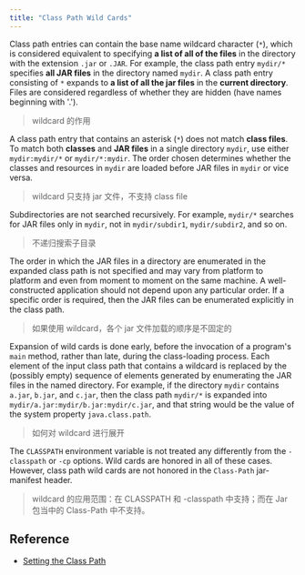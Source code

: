 ```yaml
---
title: "Class Path Wild Cards"
---
```



Class path entries can contain the base name wildcard character (`*`),
which is considered equivalent to specifying **a list of all of the files** in the directory with the extension `.jar` or `.JAR`.
For example, the class path entry `mydir/*` specifies **all JAR files** in the directory named `mydir`.
A class path entry consisting of `*` expands to **a list of all the jar files** in the **current directory**.
Files are considered regardless of whether they are hidden (have names beginning with '.').

> wildcard 的作用

A class path entry that contains an asterisk (`*`) does not match **class files**.
To match both **classes** and **JAR files** in a single directory `mydir`, use either `mydir:mydir/*` or `mydir/*:mydir`.
The order chosen determines whether the classes and resources in `mydir` are loaded before JAR files in `mydir` or vice versa.

> wildcard 只支持 jar 文件，不支持 class file

Subdirectories are not searched recursively.
For example, `mydir/*` searches for JAR files only in `mydir`, not in `mydir/subdir1`, `mydir/subdir2`, and so on.

> 不递归搜索子目录

The order in which the JAR files in a directory are enumerated in the expanded class path is not specified and
may vary from platform to platform and even from moment to moment on the same machine.
A well-constructed application should not depend upon any particular order.
If a specific order is required, then the JAR files can be enumerated explicitly in the class path.

> 如果使用 wildcard，各个 jar 文件加载的顺序是不固定的

Expansion of wild cards is done early, before the invocation of a program's `main` method, rather than late, during the class-loading process.
Each element of the input class path that contains a wildcard is replaced by the (possibly empty) sequence of elements
generated by enumerating the JAR files in the named directory.
For example, if the directory `mydir` contains `a.jar`, `b.jar`, and `c.jar`,
then the class path `mydir/*` is expanded into `mydir/a.jar:mydir/b.jar:mydir/c.jar`,
and that string would be the value of the system property `java.class.path`.

> 如何对 wildcard 进行展开

The `CLASSPATH` environment variable is not treated any differently from the `-classpath` or `-cp` options.
Wild cards are honored in all of these cases.
However, class path wild cards are not honored in the `Class-Path` jar-manifest header.

> wildcard 的应用范围：在 CLASSPATH 和 -classpath 中支持；而在 Jar 包当中的 Class-Path 中不支持。

## Reference

- [Setting the Class Path](https://docs.oracle.com/javase/8/docs/technotes/tools/unix/classpath.html)
